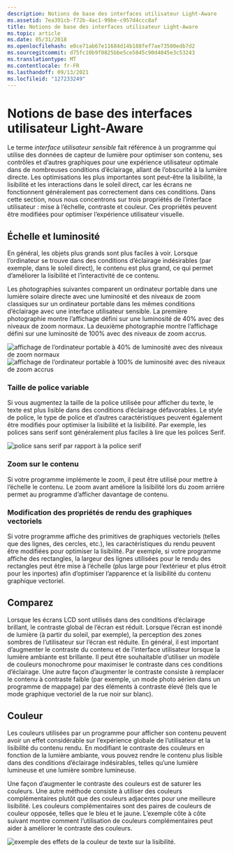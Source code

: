 ```yaml
---
description: Notions de base des interfaces utilisateur Light-Aware
ms.assetid: 7ea391cb-f72b-4ac1-99be-c957d4ccc8af
title: Notions de base des interfaces utilisateur Light-Aware
ms.topic: article
ms.date: 05/31/2018
ms.openlocfilehash: e0ce71ab67e11684d14b188fef7ae73500edb7d2
ms.sourcegitcommit: d75fc10b9f0825bbe5ce5045c90d4045e3c53243
ms.translationtype: MT
ms.contentlocale: fr-FR
ms.lasthandoff: 09/13/2021
ms.locfileid: "127233249"
---
```

# <a name="fundamentals-of-light-aware-user-interfaces"></a>Notions de base des interfaces utilisateur Light-Aware

Le terme *interface utilisateur sensible* fait référence à un programme qui utilise des données de capteur de lumière pour optimiser son contenu, ses contrôles et d’autres graphiques pour une expérience utilisateur optimale dans de nombreuses conditions d’éclairage, allant de l’obscurité à la lumière directe. Les optimisations les plus importantes sont peut-être la lisibilité, la lisibilité et les interactions dans le soleil direct, car les écrans ne fonctionnent généralement pas correctement dans ces conditions. Dans cette section, nous nous concentrons sur trois propriétés de l’interface utilisateur : mise à l’échelle, contraste et couleur. Ces propriétés peuvent être modifiées pour optimiser l’expérience utilisateur visuelle.

## <a name="scale-and-brightness"></a>Échelle et luminosité

En général, les objets plus grands sont plus faciles à voir. Lorsque l’ordinateur se trouve dans des conditions d’éclairage indésirables (par exemple, dans le soleil direct), le contenu est plus grand, ce qui permet d’améliorer la lisibilité et l’interactivité de ce contenu.

Les photographies suivantes comparent un ordinateur portable dans une lumière solaire directe avec une luminosité et des niveaux de zoom classiques sur un ordinateur portable dans les mêmes conditions d’éclairage avec une interface utilisateur sensible. La première photographie montre l’affichage défini sur une luminosité de 40% avec des niveaux de zoom normaux. La deuxième photographie montre l’affichage défini sur une luminosité de 100% avec des niveaux de zoom accrus.

![affichage de l’ordinateur portable à 40% de luminosité avec des niveaux de zoom normaux](images/laptop-40.png)![affichage de l’ordinateur portable à 100% de luminosité avec des niveaux de zoom accrus](images/laptop-100.png)

### <a name="varying-font-size"></a>Taille de police variable

Si vous augmentez la taille de la police utilisée pour afficher du texte, le texte est plus lisible dans des conditions d’éclairage défavorables. Le style de police, le type de police et d’autres caractéristiques peuvent également être modifiés pour optimiser la lisibilité et la lisibilité. Par exemple, les polices sans serif sont généralement plus faciles à lire que les polices Serif.

![police sans serif par rapport à la police serif](images/fonts.png)

### <a name="zooming-content"></a>Zoom sur le contenu

Si votre programme implémente le zoom, il peut être utilisé pour mettre à l’échelle le contenu. Le zoom avant améliore la lisibilité lors du zoom arrière permet au programme d’afficher davantage de contenu.

### <a name="altering-vector-graphic-rendering-properties"></a>Modification des propriétés de rendu des graphiques vectoriels

Si votre programme affiche des primitives de graphiques vectoriels (telles que des lignes, des cercles, etc.), les caractéristiques du rendu peuvent être modifiées pour optimiser la lisibilité. Par exemple, si votre programme affiche des rectangles, la largeur des lignes utilisées pour le rendu des rectangles peut être mise à l’échelle (plus large pour l’extérieur et plus étroit pour les inportes) afin d’optimiser l’apparence et la lisibilité du contenu graphique vectoriel.

## <a name="contrast"></a>Comparez

Lorsque les écrans LCD sont utilisés dans des conditions d’éclairage brillant, le contraste global de l’écran est réduit. Lorsque l’écran est inondé de lumière (à partir du soleil, par exemple), la perception des zones sombres de l’utilisateur sur l’écran est réduite. En général, il est important d’augmenter le contraste du contenu et de l’interface utilisateur lorsque la lumière ambiante est brillante. Il peut être souhaitable d’utiliser un modèle de couleurs monochrome pour maximiser le contraste dans ces conditions d’éclairage. Une autre façon d’augmenter le contraste consiste à remplacer le contenu à contraste faible (par exemple, un mode photo aérien dans un programme de mappage) par des éléments à contraste élevé (tels que le mode graphique vectoriel de la rue noir sur blanc).

## <a name="color"></a>Couleur

Les couleurs utilisées par un programme pour afficher son contenu peuvent avoir un effet considérable sur l’expérience globale de l’utilisateur et la lisibilité du contenu rendu. En modifiant le contraste des couleurs en fonction de la lumière ambiante, vous pouvez rendre le contenu plus lisible dans des conditions d’éclairage indésirables, telles qu’une lumière lumineuse et une lumière sombre lumineuse.

Une façon d’augmenter le contraste des couleurs est de saturer les couleurs. Une autre méthode consiste à utiliser des couleurs complémentaires plutôt que des couleurs adjacentes pour une meilleure lisibilité. Les couleurs complémentaires sont des paires de couleurs de couleur opposée, telles que le bleu et le jaune. L’exemple côte à côte suivant montre comment l’utilisation de couleurs complémentaires peut aider à améliorer le contraste des couleurs.

![exemple des effets de la couleur de texte sur la lisibilité.](images/color.png)

 

 




